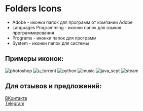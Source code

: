 # Folders Icons

- Adobe - иконки папок для программ от компании Adobe
- Languages Programming - иконки папок для языков программирования
- Programs - иконки папок для программ
- System - иконки папок для системы

## Примеры иконок:

![photoshop](Adobe/photoshop.ico) ![u_torrent](Programs/u_torrent.ico) ![python](Languages%20Programming/python.ico)
![music](System/music.ico) ![java_scpt](Languages%20Programming/java_script.ico) ![steam](Programs/steam.ico)

## Для отзывов и предложений:
[ВКонтакте](https://vk.com/blackcat_prog)  
[Telegram](https://t.me/nkttmfe)  
